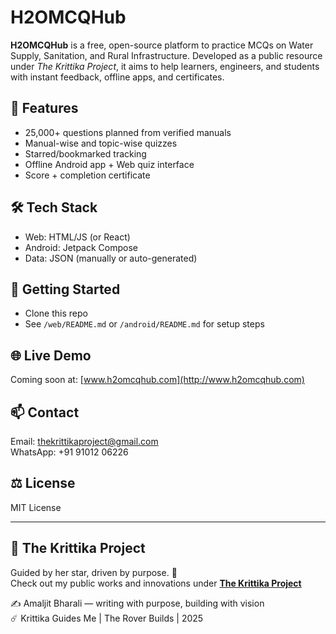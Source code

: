 # H2OMCQHub

**H2OMCQHub** is a free, open-source platform to practice MCQs on Water Supply, Sanitation, and Rural Infrastructure. Developed as a public resource under *The Krittika Project*, it aims to help learners, engineers, and students with instant feedback, offline apps, and certificates.

## 🎯 Features
- 25,000+ questions planned from verified manuals
- Manual-wise and topic-wise quizzes
- Starred/bookmarked tracking
- Offline Android app + Web quiz interface
- Score + completion certificate

## 🛠️ Tech Stack
- Web: HTML/JS (or React)
- Android: Jetpack Compose
- Data: JSON (manually or auto-generated)

## 🚀 Getting Started
- Clone this repo
- See `/web/README.md` or `/android/README.md` for setup steps

## 🌐 Live Demo
Coming soon at: [www.h2omcqhub.com](http://www.h2omcqhub.com)

## 📫 Contact
Email: thekrittikaproject@gmail.com  
WhatsApp: +91 91012 06226

## ⚖️ License
MIT License

---

## 🧭 The Krittika Project
Guided by her star, driven by purpose. 🌠  
Check out my public works and innovations under [**The Krittika Project**](https://sites.google.com/view/thekrittikaproject)

✍️ Amaljit Bharali — writing with purpose, building with vision  
☄️ Krittika Guides Me | The Rover Builds | 2025
